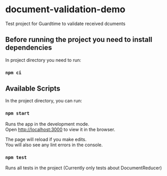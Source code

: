 # document-validation-demo
Test project for Guardtime to validate received dcuments

## Before running the project you need to install dependencies

In project directory you need to run:
### `npm ci`

## Available Scripts

In the project directory, you can run:

### `npm start`

Runs the app in the development mode.\
Open [http://localhost:3000](http://localhost:3000) to view it in the browser.

The page will reload if you make edits.\
You will also see any lint errors in the console.

### `npm test`

Runs all tests in the project (Currently only tests about DocumentReducer)